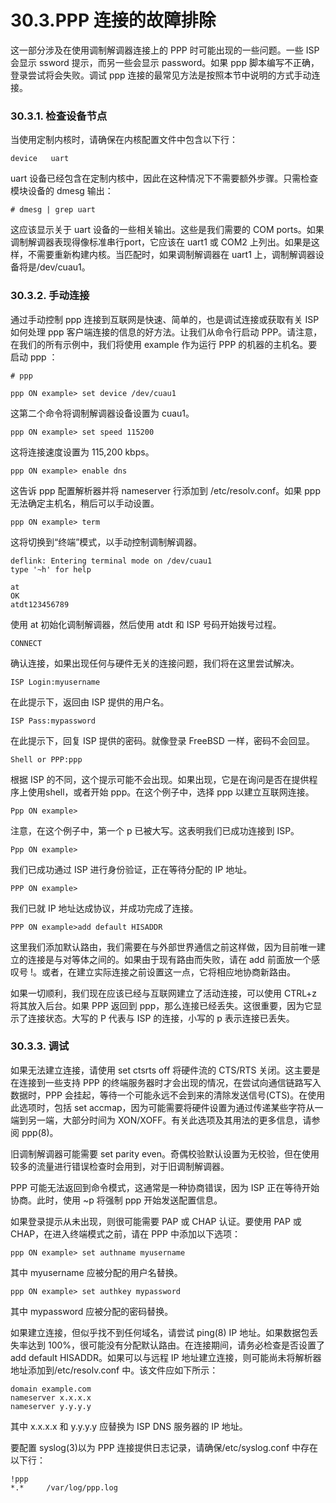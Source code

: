 # 30.3.PPP 连接的故障排除

这一部分涉及在使用调制解调器连接上的 PPP 时可能出现的一些问题。一些 ISP 会显示 ssword 提示，而另一些会显示 password。如果 ppp 脚本编写不正确，登录尝试将会失败。调试 ppp 连接的最常见方法是按照本节中说明的方式手动连接。

### 30.3.1. 检查设备节点

当使用定制内核时，请确保在内核配置文件中包含以下行：

```
device   uart
```

uart 设备已经包含在定制内核中，因此在这种情况下不需要额外步骤。只需检查模块设备的 dmesg 输出：

```
# dmesg | grep uart
```

这应该显示关于 uart 设备的一些相关输出。这些是我们需要的 COM ports。如果调制解调器表现得像标准串行port，它应该在 uart1 或 COM2 上列出。如果是这样，不需要重新构建内核。当匹配时，如果调制解调器在 uart1 上，调制解调器设备将是/dev/cuau1。

### 30.3.2. 手动连接

通过手动控制 ppp 连接到互联网是快速、简单的，也是调试连接或获取有关 ISP 如何处理 ppp 客户端连接的信息的好方法。让我们从命令行启动 PPP。请注意，在我们的所有示例中，我们将使用 example 作为运行 PPP 的机器的主机名。要启动 ppp ：

```
# ppp
```

```
ppp ON example> set device /dev/cuau1
```

这第二个命令将调制解调器设备设置为 cuau1。

```
ppp ON example> set speed 115200
```

这将连接速度设置为 115,200 kbps。

```
ppp ON example> enable dns
```

这告诉 ppp 配置解析器并将 nameserver 行添加到 /etc/resolv.conf。如果 ppp 无法确定主机名，稍后可以手动设置。

```
ppp ON example> term
```

这将切换到“终端”模式，以手动控制调制解调器。

```
deflink: Entering terminal mode on /dev/cuau1
type '~h' for help
```

```
at
OK
atdt123456789
```

使用 at 初始化调制解调器，然后使用 atdt 和 ISP 号码开始拨号过程。

```
CONNECT
```

确认连接，如果出现任何与硬件无关的连接问题，我们将在这里尝试解决。

```
ISP Login:myusername
```

在此提示下，返回由 ISP 提供的用户名。

```
ISP Pass:mypassword
```

在此提示下，回复 ISP 提供的密码。就像登录 FreeBSD 一样，密码不会回显。

```
Shell or PPP:ppp
```

根据 ISP 的不同，这个提示可能不会出现。如果出现，它是在询问是否在提供程序上使用shell，或者开始 ppp。在这个例子中，选择 ppp 以建立互联网连接。

```
Ppp ON example>
```

注意，在这个例子中，第一个 p 已被大写。这表明我们已成功连接到 ISP。

```
Ppp ON example>
```

我们已成功通过 ISP 进行身份验证，正在等待分配的 IP 地址。

```
PPP ON example>
```

我们已就 IP 地址达成协议，并成功完成了连接。

```
PPP ON example>add default HISADDR
```

这里我们添加默认路由，我们需要在与外部世界通信之前这样做，因为目前唯一建立的连接是与对等体之间的。如果由于现有路由而失败，请在 add 前面放一个感叹号 !。或者，在建立实际连接之前设置这一点，它将相应地协商新路由。

如果一切顺利，我们现在应该已经与互联网建立了活动连接，可以使用 CTRL+z 将其放入后台。如果 PPP 返回到 ppp，那么连接已经丢失。这很重要，因为它显示了连接状态。大写的 P 代表与 ISP 的连接，小写的 p 表示连接已丢失。

### 30.3.3. 调试

如果无法建立连接，请使用 set ctsrts off 将硬件流的 CTS/RTS 关闭。这主要是在连接到一些支持 PPP 的终端服务器时才会出现的情况，在尝试向通信链路写入数据时，PPP 会挂起，等待一个可能永远不会到来的清除发送信号(CTS)。在使用此选项时，包括 set accmap，因为可能需要将硬件设置为通过传递某些字符从一端到另一端，大部分时间为 XON/XOFF。有关此选项及其用法的更多信息，请参阅 ppp(8)。

旧调制解调器可能需要 set parity even。奇偶校验默认设置为无校验，但在使用较多的流量进行错误检查时会用到，对于旧调制解调器。

PPP 可能无法返回到命令模式，这通常是一种协商错误，因为 ISP 正在等待开始协商。此时，使用 ~p 将强制 ppp 开始发送配置信息。

如果登录提示从未出现，则很可能需要 PAP 或 CHAP 认证。要使用 PAP 或 CHAP，在进入终端模式之前，请在 PPP 中添加以下选项：

```
ppp ON example> set authname myusername
```

其中 myusername 应被分配的用户名替换。

```
ppp ON example> set authkey mypassword
```

其中 mypassword 应被分配的密码替换。

如果建立连接，但似乎找不到任何域名，请尝试 ping(8) IP 地址。如果数据包丢失率达到 100%，很可能没有分配默认路由。在连接期间，请务必检查是否设置了 add default HISADDR。如果可以与远程 IP 地址建立连接，则可能尚未将解析器地址添加到/etc/resolv.conf 中。该文件应如下所示：

```
domain example.com
nameserver x.x.x.x
nameserver y.y.y.y
```

其中 x.x.x.x 和 y.y.y.y 应替换为 ISP DNS 服务器的 IP 地址。

要配置 syslog(3)以为 PPP 连接提供日志记录，请确保/etc/syslog.conf 中存在以下行：

```
!ppp
*.*     /var/log/ppp.log
```
